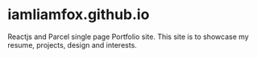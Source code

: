 # iamliamfox.github.io

Reactjs and Parcel single page Portfolio site.
This site is to showcase my resume, projects, design and interests.
